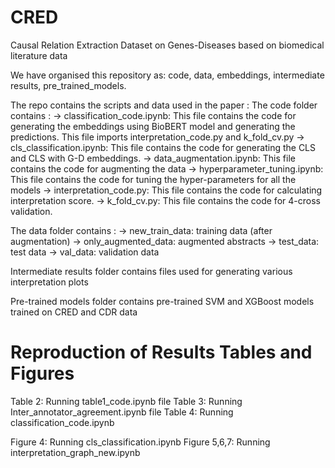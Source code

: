 # CRED
Causal Relation Extraction Dataset on Genes-Diseases based on biomedical literature data

We have organised this repository as: code, data, embeddings, intermediate results, pre_trained_models.

The repo contains the scripts and data used in the paper : 
The code folder contains :
-> classification_code.ipynb: This file contains the code for generating the embeddings using BioBERT model and generating the predictions. This file imports interpretation_code.py and k_fold_cv.py
-> cls_classification.ipynb: This file contains the code for generating the CLS and CLS with G-D embeddings.
-> data_augmentation.ipynb: This file contains the code for augmenting the data
-> hyperparameter_tuning.ipynb: This file contains the code for tuning the hyper-parameters for all the models
-> interpretation_code.py: This file contains the code for calculating interpretation score.
-> k_fold_cv.py: This file contains the code for 4-cross validation.

The data folder contains :
-> new_train_data: training data (after augmentation)
-> only_augmented_data: augmented abstracts
-> test_data: test data
-> val_data: validation data

Intermediate results folder contains files used for generating various interpretation plots

Pre-trained models folder contains pre-trained SVM and XGBoost models trained on CRED and CDR data

# Reproduction of Results Tables and  Figures
Table 2: Running table1_code.ipynb file
Table 3: Running Inter_annotator_agreement.ipynb file
Table 4: Running classification_code.ipynb

Figure 4: Running cls_classification.ipynb
Figure 5,6,7: Running interpretation_graph_new.ipynb

